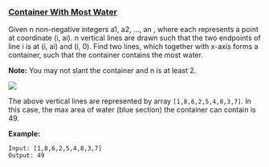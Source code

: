 ### [Container With Most Water](https://leetcode.com/problems/container-with-most-water/)

Given n non-negative integers a1, a2, ..., an , where each represents a point at coordinate (i, ai). n vertical lines are drawn such that the two endpoints of line i is at (i, ai) and (i, 0). Find two lines, which together with x-axis forms a container, such that the container contains the most water.

__Note:__ You may not slant the container and n is at least 2.

![](https://tc.tosone.cn/20190719140426.jpg)

The above vertical lines are represented by array `[1,8,6,2,5,4,8,3,7]`. In this case, the max area of water (blue section) the container can contain is 49.

__Example:__

```
Input: [1,8,6,2,5,4,8,3,7]
Output: 49
```
